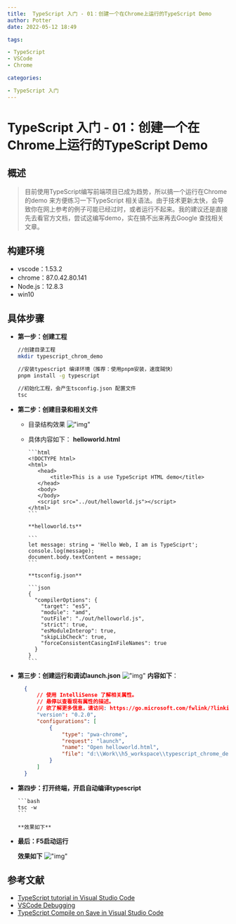 ```yaml
---
title:  TypeScript 入门 - 01：创建一个在Chrome上运行的TypeScript Demo
author: Potter
date: 2022-05-12 18:49

tags:

- TypeScript
- VSCode
- Chrome

categories:

- TypeScript 入门
---
```


# TypeScript 入门 - 01：创建一个在Chrome上运行的TypeScript Demo


## 概述
>
> 目前使用TypeScript编写前端项目已成为趋势，所以搞一个运行在Chrome的demo 来方便练习一下TypeScript 相关语法。由于技术更新太快，会导致你在网上参考的例子可能已经过时，或者运行不起来。我的建议还是直接先去看官方文档，尝试这编写demo，实在搞不出来再去Google 查找相关文章。

## 构建环境

- vscode：1.53.2
- chrome：87.0.42.80.141
- Node.js：12.8.3
- win10

<!--more-->

## 具体步骤

- **第一步：创建工程**

    ```bash
    //创建目录工程
    mkdir typescript_chrom_demo

    //安装typescript 编译环境（推荐：使用pnpm安装，速度贼快）
    pnpm install -g typescript

    //初始化工程，会产生tsconfig.json 配置文件
    tsc

- **第二步：创建目录和相关文件**
  - 目录结构效果
   !["img"](https://cdn.jsdelivr.net/gh/aa4790139/BlogPicBed@master//img/20210304153444.png)
  - 具体内容如下：
        **helloworld.html**

        ```html
        <!DOCTYPE html>
        <html>
           <head>
               <title>This is a use TypeScript HTML demo</title>
           </head>
           <body>
           </body>
           <script src="../out/helloworld.js"></script>
        </html>
        ```

        **helloworld.ts**

        ```
        let message: string = 'Hello Web, I am is TypeSciprt';
        console.log(message);
        document.body.textContent = message;
        ```

        **tsconfig.json**

        ```json
        {
          "compilerOptions": {
            "target": "es5",                           
            "module": "amd",                          
            "outFile": "./out/helloworld.js",         
            "strict": true,                           
            "esModuleInterop": true,                   
            "skipLibCheck": true,                     
            "forceConsistentCasingInFileNames": true  
          }
        }
        ```

- **第三步：创建运行和调试launch.json**
!["img"](https://cdn.jsdelivr.net/gh/aa4790139/BlogPicBed@master//img/20210304153458.png)
  **内容如下**：

  ```json
    {
        // 使用 IntelliSense 了解相关属性。 
        // 悬停以查看现有属性的描述。
        // 欲了解更多信息，请访问: https://go.microsoft.com/fwlink/?linkid=830387
        "version": "0.2.0",
        "configurations": [
            {
                "type": "pwa-chrome",
                "request": "launch",
                "name": "Open helloworld.html",
                "file": "d:\\Work\\h5_workspace\\typescript_chrome_demo\\src\\helloworld.html"
            }
        ]
    }
  ```

- **第四步：打开终端，开启自动编译typescript**

      ```bash
      tsc -w
      ```

      **效果如下**

- **最后：F5启动运行**

    **效果如下**
    !["img"](https://cdn.jsdelivr.net/gh/aa4790139/BlogPicBed@master//img/20210304153521.png)
  
## 参考文献

- [TypeScript tutorial in Visual Studio Code](https://code.visualstudio.com/docs/typescript/typescript-tutorial)
- [VSCode Debugging](https://code.visualstudio.com/docs/editor/debugging#_start-debugging)
- [TypeScript Compile on Save in Visual Studio Code](https://www.tektutorialshub.com/typescript/typescript-compile-on-save-in-visual-studio-code/)
